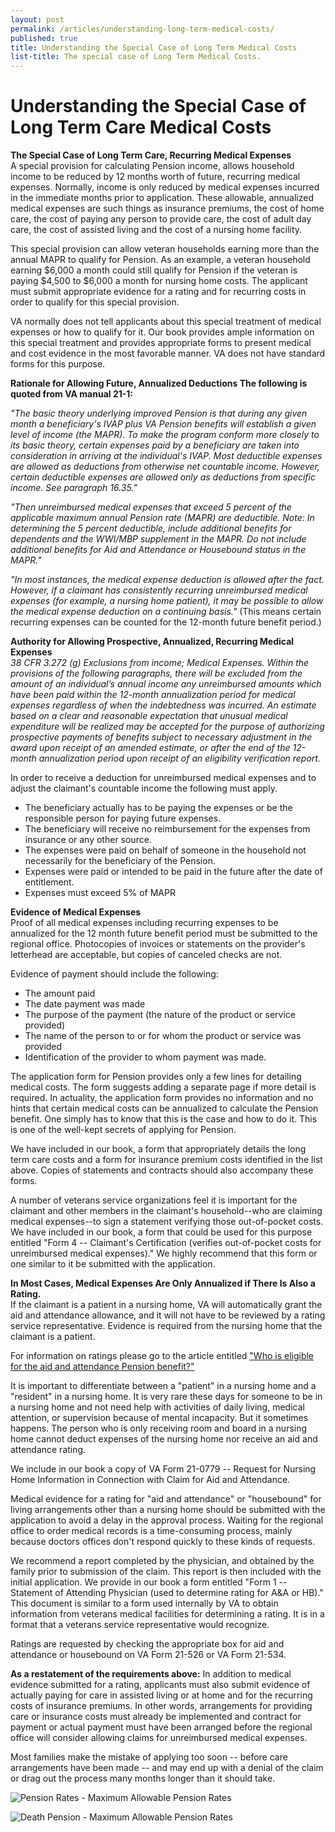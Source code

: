 ```yaml
---
layout: post
permalink: /articles/understanding-long-term-medical-costs/
published: true
title: Understanding the Special Case of Long Term Medical Costs
list-title: The special case of Long Term Medical Costs.
---
```

# Understanding the Special Case of Long Term Care Medical Costs

**The Special Case of Long Term Care, Recurring Medical Expenses**  
A special provision for calculating Pension income, allows household income to be reduced by 12 months worth of future, recurring medical expenses. Normally, income is only reduced by medical expenses incurred in the immediate months prior to application. These allowable, annualized medical expenses are such things as insurance premiums, the cost of home care, the cost of paying any person to provide care, the cost of adult day care, the cost of assisted living and the cost of a nursing home facility.

This special provision can allow veteran households earning more than the annual MAPR to qualify for Pension. As an example, a veteran household earning $6,000 a month could still qualify for Pension if the veteran is paying $4,500 to $6,000 a month for nursing home costs. The applicant must submit appropriate evidence for a rating and for recurring costs in order to qualify for this special provision.

VA normally does not tell applicants about this special treatment of medical expenses or how to qualify for it. Our book provides ample information on this special treatment and provides appropriate forms to present medical and cost evidence in the most favorable manner. VA does not have standard forms for this purpose.

**Rationale for Allowing Future, Annualized Deductions
The following is quoted from VA manual 21-1:**

_"The basic theory underlying improved Pension is that during any given month a beneficiary's IVAP plus VA Pension benefits will establish a given level of income (the MAPR). To make the program conform more closely to its basic theory, certain expenses paid by a beneficiary are taken into consideration in arriving at the individual's IVAP. Most deductible expenses are allowed as deductions from otherwise net countable income. However, certain deductible expenses are allowed only as deductions from specific income. See paragraph 16.35."_

_"Then unreimbursed medical expenses that exceed 5 percent of the applicable maximum annual Pension rate (MAPR) are deductible. Note: In determining the 5 percent deductible, include additional benefits for dependents and the WWI/MBP supplement in the MAPR. Do not include additional benefits for Aid and Attendance or Housebound status in the MAPR."_

_"In most instances, the medical expense deduction is allowed after the fact. However, if a claimant has consistently recurring unreimbursed medical expenses (for example, a nursing home patient), it may be possible to allow the medical expense deduction on a continuing basis."_ (This means certain recurring expenses can be counted for the 12-month future benefit period.)

**Authority for Allowing Prospective, Annualized, Recurring Medical Expenses**  
_38 CFR 3.272 (g) Exclusions from income; Medical Expenses. Within the provisions of the following paragraphs, there will be excluded from the amount of an individual’s annual income any unreimbursed amounts which have been paid within the 12-month annualization period for medical expenses regardless of when the indebtedness was incurred. An estimate based on a clear and reasonable expectation that unusual medical expenditure will be realized may be accepted for the purpose of authorizing prospective payments of benefits subject to necessary adjustment in the award upon receipt of an amended estimate, or after the end of the 12-month annualization period upon receipt of an eligibility verification report._

In order to receive a deduction for unreimbursed medical expenses and to adjust the claimant's countable income the following must apply.

* The beneficiary actually has to be paying the expenses or be the responsible person for paying future expenses.
* The beneficiary will receive no reimbursement for the expenses from insurance or any other source.
* The expenses were paid on behalf of someone in the household not necessarily for the beneficiary of the Pension.
* Expenses were paid or intended to be paid in the future after the date of entitlement.
* Expenses must exceed 5% of MAPR

**Evidence of Medical Expenses**   
Proof of all medical expenses including recurring expenses to be annualized for the 12 month future benefit period must be submitted to the regional office. Photocopies of invoices or statements on the provider's letterhead are acceptable, but copies of canceled checks are not.

Evidence of payment should include the following:

* The amount paid
* The date payment was made
* The purpose of the payment (the nature of the product or service provided)
* The name of the person to or for whom the product or service was provided
* Identification of the provider to whom payment was made.

The application form for Pension provides only a few lines for detailing medical costs. The form suggests adding a separate page if more detail is required. In actuality, the application form provides no information and no hints that certain medical costs can be annualized to calculate the Pension benefit. One simply has to know that this is the case and how to do it. This is one of the well-kept secrets of applying for Pension.

We have included in our book, a form that appropriately details the long term care costs and a form for insurance premium costs identified in the list above. Copies of statements and contracts should also accompany these forms.

A number of veterans service organizations feel it is important for the claimant and other members in the claimant's household--who are claiming medical expenses--to sign a statement verifying those out-of-pocket costs. We have included in our book, a form that could be used for this purpose entitled "Form 4 -- Claimant's Certification (verifies out-of-pocket costs for unreimbursed medical expenses)." We highly recommend that this form or one similar to it be submitted with the application.

**In Most Cases, Medical Expenses Are Only Annualized if There Is Also a Rating.**  
If the claimant is a patient in a nursing home, VA will automatically grant the aid and attendance allowance, and it will not have to be reviewed by a rating service representative. Evidence is required from the nursing home that the claimant is a patient.

For information on ratings please go to the article entitled ["Who is eligible for the aid and attendance Pension benefit?"](/Articles/who_eligible_aid_attendance_pension_benefit.htm)

It is important to differentiate between a "patient" in a nursing home and a "resident" in a nursing home. It is very rare these days for someone to be in a nursing home and not need help with activities of daily living, medical attention, or supervision because of mental incapacity. But it sometimes happens. The person who is only receiving room and board in a nursing home cannot deduct expenses of the nursing home nor receive an aid and attendance rating.

We include in our book a copy of VA Form 21-0779 -- Request for Nursing Home Information in Connection with Claim for Aid and Attendance.

Medical evidence for a rating for "aid and attendance" or "housebound" for living arrangements other than a nursing home should be submitted with the application to avoid a delay in the approval process. Waiting for the regional office to order medical records is a time-consuming process, mainly because doctors offices don't respond quickly to these kinds of requests.

We recommend a report completed by the physician, and obtained by the family prior to submission of the claim. This report is then included with the initial application. We provide in our book a form entitled "Form 1 -- Statement of Attending Physician (used to determine rating for A&amp;A or HB)." This document is similar to a form used internally by VA to obtain information from veterans medical facilities for determining a rating. It is in a format that a veterans service representative would recognize.

Ratings are requested by checking the appropriate box for aid and attendance or housebound on VA Form 21-526 or VA Form 21-534.

**As a restatement of the requirements above:** In addition to medical evidence submitted for a rating, applicants must also submit evidence of actually paying for care in assisted living or at home and for the recurring costs of insurance premiums. In other words, arrangements for providing care or insurance costs must already be implemented and contract for payment or actual payment must have been arranged before the regional office will consider allowing claims for unreimbursed medical expenses.

Most families make the mistake of applying too soon -- before care arrangements have been made -- and may end up with a denial of the claim or drag out the process many months longer than it should take.

![Pension Rates - Maximum Allowable Pension Rates](/assets/pension_mapr.gif)

![Death Pension - Maximum Allowable Pension Rates](/assets/death-pension_mapr.gif)